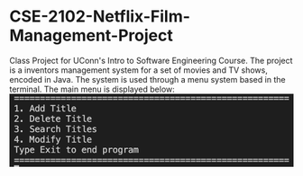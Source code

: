 # CSE-2102-Netflix-Film-Management-Project
Class Project for UConn's Intro to Software Engineering Course. The project is a inventors management system for a set of movies and TV shows, encoded in Java. The system is used through a menu system based in the terminal. The main menu is displayed below:
<img src="ReadME Content/MenuPhoto.png" alt="Menu"/>
